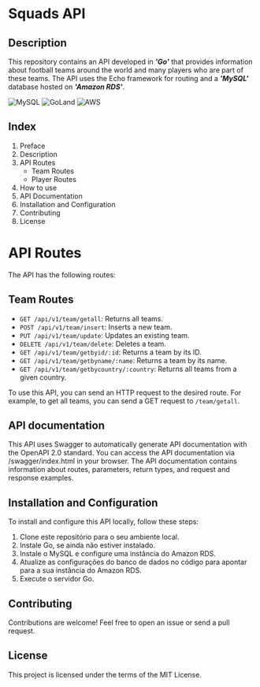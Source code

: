 # Squads API

## Description

This repository contains an API developed in ___'Go'___ that provides information about football teams around the world and many players who are part of these teams. The API uses the Echo framework for routing and a ___'MySQL'___ database hosted on ___'Amazon RDS'___.

![MySQL](https://img.shields.io/badge/mysql-%2300f.svg?style=for-the-badge&logo=mysql&logoColor=white)
![GoLand](https://img.shields.io/badge/GoLand-0f0f0f?&style=for-the-badge&logo=goland&logoColor=white)
![AWS](https://img.shields.io/badge/AWS-%23FF9900.svg?style=for-the-badge&logo=amazon-aws&logoColor=white)

## Index

1. Preface
2. Description
3. API Routes
   - Team Routes
   - Player Routes
4. How to use
5. API Documentation
6. Installation and Configuration
7. Contributing
8. License

# API Routes

The API has the following routes:

## Team Routes

- `GET /api/v1/team/getall`: Returns all teams.
- `POST /api/v1/team/insert`: Inserts a new team.
- `PUT /api/v1/team/update`: Updates an existing team.
- `DELETE /api/v1/team/delete`: Deletes a team.
- `GET /api/v1/team/getbyid/:id`: Returns a team by its ID.
- `GET /api/v1/team/getbyname/:name`: Returns a team by its name.
- `GET /api/v1/team/getbycountry/:country`: Returns all teams from a given country.

To use this API, you can send an HTTP request to the desired route. For example, to get all teams, you can send a GET request to `/team/getall`.

## API documentation
This API uses Swagger to automatically generate API documentation with the OpenAPI 2.0 standard. You can access the API documentation via /swagger/index.html in your browser. The API documentation contains information about routes, parameters, return types, and request and response examples.

## Installation and Configuration
To install and configure this API locally, follow these steps:
1. Clone este repositório para o seu ambiente local.
2. Instale Go, se ainda não estiver instalado.
3. Instale o MySQL e configure uma instância do Amazon RDS.
4. Atualize as configurações do banco de dados no código para apontar para a sua instância do Amazon RDS.
5. Execute o servidor Go.

## Contributing

Contributions are welcome! Feel free to open an issue or send a pull request.

## License

This project is licensed under the terms of the MIT License.

